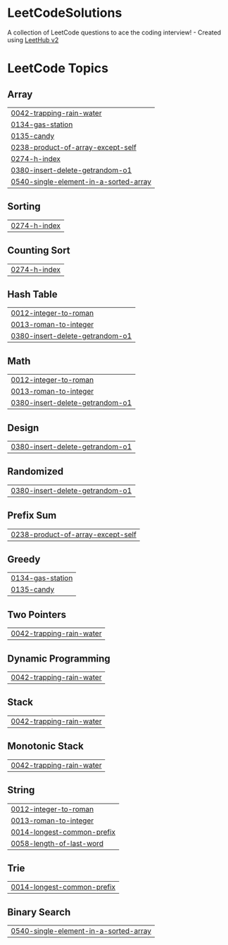 # LeetCodeSolutions
A collection of LeetCode questions to ace the coding interview! - Created using [LeetHub v2](https://github.com/arunbhardwaj/LeetHub-2.0)

<!---LeetCode Topics Start-->
# LeetCode Topics
## Array
|  |
| ------- |
| [0042-trapping-rain-water](https://github.com/xxalm/LeetCodeSolutions/tree/master/0042-trapping-rain-water) |
| [0134-gas-station](https://github.com/xxalm/LeetCodeSolutions/tree/master/0134-gas-station) |
| [0135-candy](https://github.com/xxalm/LeetCodeSolutions/tree/master/0135-candy) |
| [0238-product-of-array-except-self](https://github.com/xxalm/LeetCodeSolutions/tree/master/0238-product-of-array-except-self) |
| [0274-h-index](https://github.com/xxalm/LeetCodeSolutions/tree/master/0274-h-index) |
| [0380-insert-delete-getrandom-o1](https://github.com/xxalm/LeetCodeSolutions/tree/master/0380-insert-delete-getrandom-o1) |
| [0540-single-element-in-a-sorted-array](https://github.com/xxalm/LeetCodeSolutions/tree/master/0540-single-element-in-a-sorted-array) |
## Sorting
|  |
| ------- |
| [0274-h-index](https://github.com/xxalm/LeetCodeSolutions/tree/master/0274-h-index) |
## Counting Sort
|  |
| ------- |
| [0274-h-index](https://github.com/xxalm/LeetCodeSolutions/tree/master/0274-h-index) |
## Hash Table
|  |
| ------- |
| [0012-integer-to-roman](https://github.com/xxalm/LeetCodeSolutions/tree/master/0012-integer-to-roman) |
| [0013-roman-to-integer](https://github.com/xxalm/LeetCodeSolutions/tree/master/0013-roman-to-integer) |
| [0380-insert-delete-getrandom-o1](https://github.com/xxalm/LeetCodeSolutions/tree/master/0380-insert-delete-getrandom-o1) |
## Math
|  |
| ------- |
| [0012-integer-to-roman](https://github.com/xxalm/LeetCodeSolutions/tree/master/0012-integer-to-roman) |
| [0013-roman-to-integer](https://github.com/xxalm/LeetCodeSolutions/tree/master/0013-roman-to-integer) |
| [0380-insert-delete-getrandom-o1](https://github.com/xxalm/LeetCodeSolutions/tree/master/0380-insert-delete-getrandom-o1) |
## Design
|  |
| ------- |
| [0380-insert-delete-getrandom-o1](https://github.com/xxalm/LeetCodeSolutions/tree/master/0380-insert-delete-getrandom-o1) |
## Randomized
|  |
| ------- |
| [0380-insert-delete-getrandom-o1](https://github.com/xxalm/LeetCodeSolutions/tree/master/0380-insert-delete-getrandom-o1) |
## Prefix Sum
|  |
| ------- |
| [0238-product-of-array-except-self](https://github.com/xxalm/LeetCodeSolutions/tree/master/0238-product-of-array-except-self) |
## Greedy
|  |
| ------- |
| [0134-gas-station](https://github.com/xxalm/LeetCodeSolutions/tree/master/0134-gas-station) |
| [0135-candy](https://github.com/xxalm/LeetCodeSolutions/tree/master/0135-candy) |
## Two Pointers
|  |
| ------- |
| [0042-trapping-rain-water](https://github.com/xxalm/LeetCodeSolutions/tree/master/0042-trapping-rain-water) |
## Dynamic Programming
|  |
| ------- |
| [0042-trapping-rain-water](https://github.com/xxalm/LeetCodeSolutions/tree/master/0042-trapping-rain-water) |
## Stack
|  |
| ------- |
| [0042-trapping-rain-water](https://github.com/xxalm/LeetCodeSolutions/tree/master/0042-trapping-rain-water) |
## Monotonic Stack
|  |
| ------- |
| [0042-trapping-rain-water](https://github.com/xxalm/LeetCodeSolutions/tree/master/0042-trapping-rain-water) |
## String
|  |
| ------- |
| [0012-integer-to-roman](https://github.com/xxalm/LeetCodeSolutions/tree/master/0012-integer-to-roman) |
| [0013-roman-to-integer](https://github.com/xxalm/LeetCodeSolutions/tree/master/0013-roman-to-integer) |
| [0014-longest-common-prefix](https://github.com/xxalm/LeetCodeSolutions/tree/master/0014-longest-common-prefix) |
| [0058-length-of-last-word](https://github.com/xxalm/LeetCodeSolutions/tree/master/0058-length-of-last-word) |
## Trie
|  |
| ------- |
| [0014-longest-common-prefix](https://github.com/xxalm/LeetCodeSolutions/tree/master/0014-longest-common-prefix) |
## Binary Search
|  |
| ------- |
| [0540-single-element-in-a-sorted-array](https://github.com/xxalm/LeetCodeSolutions/tree/master/0540-single-element-in-a-sorted-array) |
<!---LeetCode Topics End-->